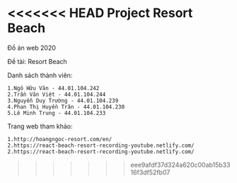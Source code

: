 <<<<<<< HEAD
Project Resort Beach
=======
Đồ  án web 2020

Đề tài: Resort Beach

Danh sách thành viên: 

    1.Ngô Hữu Văn - 44.01.104.242 
    2.Trần Văn Việt - 44.01.104.244  
    3.Nguyễn Duy Trường - 44.01.104.239    
    4.Phan Thị Huyền Trân - 44.01.104.230
    5.Lê Minh Trung - 44.01.104.233

Trang web tham khảo: 

    1.http://hoangngoc-resort.com/en/
    2.https://react-beach-resort-recording-youtube.netlify.com/
    2.https://react-beach-resort-recording-youtube.netlify.com/
>>>>>>> eee9afdf37d324a620c00ab15b3316f3df52fb07
